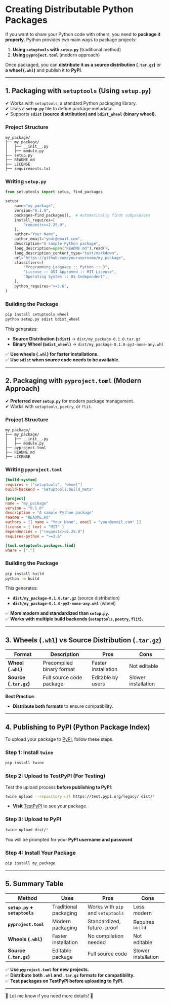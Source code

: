 # **Creating Distributable Python Packages**
If you want to share your Python code with others, you need to **package it properly**. Python provides two main ways to package projects:
1. **Using `setuptools` with `setup.py`** (traditional method)
2. **Using `pyproject.toml`** (modern approach)

Once packaged, you can **distribute it as a source distribution (`.tar.gz`)** or **a wheel (`.whl`)** and publish it to **PyPI**.

---

## **1. Packaging with `setuptools` (Using `setup.py`)**
✔ Works with `setuptools`, a standard Python packaging library.  
✔ Uses a **`setup.py`** file to define package metadata.  
✔ Supports **`sdist` (source distribution) and `bdist_wheel` (binary wheel).**

### **Project Structure**
```
my_package/
├── my_package/
│   ├── __init__.py
│   ├── module.py
├── setup.py
├── README.md
├── LICENSE
├── requirements.txt
```

### **Writing `setup.py`**
```python
from setuptools import setup, find_packages

setup(
    name="my_package",
    version="0.1.0",
    packages=find_packages(),  # Automatically finds subpackages
    install_requires=[
        "requests>=2.25.0",
    ],
    author="Your Name",
    author_email="your@email.com",
    description="A sample Python package",
    long_description=open("README.md").read(),
    long_description_content_type="text/markdown",
    url="https://github.com/yourusername/my_package",
    classifiers=[
        "Programming Language :: Python :: 3",
        "License :: OSI Approved :: MIT License",
        "Operating System :: OS Independent",
    ],
    python_requires=">=3.6",
)
```

### **Building the Package**
```bash
pip install setuptools wheel
python setup.py sdist bdist_wheel
```
This generates:
- **Source Distribution (`sdist`)** → `dist/my_package-0.1.0.tar.gz`
- **Binary Wheel (`bdist_wheel`)** → `dist/my_package-0.1.0-py3-none-any.whl`

✅ **Use wheels (`.whl`) for faster installations.**  
✅ **Use `sdist` when source code needs to be available.**  

---

## **2. Packaging with `pyproject.toml` (Modern Approach)**
✔ **Preferred over `setup.py`** for modern package management.  
✔ Works with `setuptools`, `poetry`, or `flit`.

### **Project Structure**
```
my_package/
├── my_package/
│   ├── __init__.py
│   ├── module.py
├── pyproject.toml
├── README.md
├── LICENSE
```

### **Writing `pyproject.toml`**
```toml
[build-system]
requires = ["setuptools", "wheel"]
build-backend = "setuptools.build_meta"

[project]
name = "my_package"
version = "0.1.0"
description = "A sample Python package"
readme = "README.md"
authors = [{ name = "Your Name", email = "your@email.com" }]
license = { text = "MIT" }
dependencies = ["requests>=2.25.0"]
requires-python = ">=3.6"

[tool.setuptools.packages.find]
where = ["."]
```

### **Building the Package**
```bash
pip install build
python -m build
```
This generates:
- **`dist/my_package-0.1.0.tar.gz`** (source distribution)
- **`dist/my_package-0.1.0-py3-none-any.whl`** (wheel)

✅ **More modern and standardized than `setup.py`.**  
✅ **Works with multiple build backends (`setuptools`, `poetry`, `flit`).**

---

## **3. Wheels (`.whl`) vs Source Distribution (`.tar.gz`)**
| **Format** | **Description** | **Pros** | **Cons** |
|-----------|---------------|---------|--------|
| **Wheel (`.whl`)** | Precompiled binary format | Faster installation | Not editable |
| **Source (`.tar.gz`)** | Full source code package | Editable by users | Slower installation |

**Best Practice**:  
- **Distribute both formats** to ensure compatibility.

---

## **4. Publishing to PyPI (Python Package Index)**
To upload your package to [PyPI](https://pypi.org/), follow these steps.

### **Step 1: Install `twine`**
```bash
pip install twine
```

### **Step 2: Upload to TestPyPI (For Testing)**
Test the upload process **before publishing to PyPI**:
```bash
twine upload --repository-url https://test.pypi.org/legacy/ dist/*
```
- **Visit** [TestPyPI](https://test.pypi.org/) to see your package.

### **Step 3: Upload to PyPI**
```bash
twine upload dist/*
```
You will be prompted for your **PyPI username and password**.

### **Step 4: Install Your Package**
```bash
pip install my_package
```

---

## **5. Summary Table**
| **Method** | **Uses** | **Pros** | **Cons** |
|------------|--------|---------|--------|
| **`setup.py` + `setuptools`** | Traditional packaging | Works with `pip` and `setuptools` | Less modern |
| **`pyproject.toml`** | Modern packaging | Standardized, future-proof | Requires `build` |
| **Wheels (`.whl`)** | Faster installation | No compilation needed | Not editable |
| **Source (`.tar.gz`)** | Editable package | Full source code | Slower installation |

✅ **Use `pyproject.toml` for new projects.**  
✅ **Distribute both `.whl` and `.tar.gz` formats for compatibility.**  
✅ **Test packages on TestPyPI before uploading to PyPI.**

---

🚀 Let me know if you need more details! 🚀